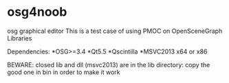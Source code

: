 # osg4noob
osg graphical editor
This is a test case of using PMOC on OpenSceneGraph Libraries 

Dependencies:
*OSG>=3.4
*Qt5.5
*Qscintilla
*MSVC2013 x64 or x86

BEWARE:
closed lib and dll (msvc2013) are in the lib directory:
copy the good one in bin in order to make it work
